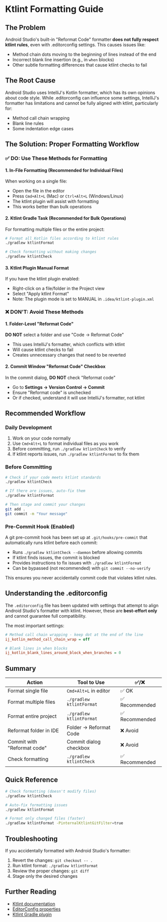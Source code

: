 # Ktlint Formatting Guide

## The Problem

Android Studio's built-in "Reformat Code" formatter **does not fully respect ktlint rules**, even with .editorconfig settings. This causes issues like:
- Method chain dots moving to the beginning of lines instead of the end
- Incorrect blank line insertion (e.g., in `when` blocks)
- Other subtle formatting differences that cause ktlint checks to fail

## The Root Cause

Android Studio uses IntelliJ's Kotlin formatter, which has its own opinions about code style. While .editorconfig can influence some settings, IntelliJ's formatter has limitations and cannot be fully aligned with ktlint, particularly for:
- Method call chain wrapping
- Blank line rules
- Some indentation edge cases

## The Solution: Proper Formatting Workflow

### ✅ DO: Use These Methods for Formatting

#### 1. **In-File Formatting (Recommended for Individual Files)**
When working on a single file:
- Open the file in the editor
- Press `Cmd+Alt+L` (Mac) or `Ctrl+Alt+L` (Windows/Linux)
- The ktlint plugin will assist with formatting
- This works better than bulk operations

#### 2. **Ktlint Gradle Task (Recommended for Bulk Operations)**
For formatting multiple files or the entire project:
```bash
# Format all Kotlin files according to ktlint rules
./gradlew ktlintFormat

# Check formatting without making changes
./gradlew ktlintCheck
```

#### 3. **Ktlint Plugin Manual Format**
If you have the ktlint plugin enabled:
- Right-click on a file/folder in the Project view
- Select "Apply ktlint Format"
- Note: The plugin mode is set to MANUAL in `.idea/ktlint-plugin.xml`

### ❌ DON'T: Avoid These Methods

#### 1. **Folder-Level "Reformat Code"**
**DO NOT** select a folder and use "Code → Reformat Code"
- This uses IntelliJ's formatter, which conflicts with ktlint
- Will cause ktlint checks to fail
- Creates unnecessary changes that need to be reverted

#### 2. **Commit Window "Reformat Code" Checkbox**
In the commit dialog, **DO NOT** check "Reformat code"
- Go to **Settings → Version Control → Commit**
- Ensure "Reformat code" is unchecked
- Or if checked, understand it will use IntelliJ's formatter, not ktlint

## Recommended Workflow

### Daily Development
1. Work on your code normally
2. Use `Cmd+Alt+L` to format individual files as you work
3. Before committing, run `./gradlew ktlintCheck` to verify
4. If ktlint reports issues, run `./gradlew ktlintFormat` to fix them

### Before Committing
```bash
# Check if your code meets ktlint standards
./gradlew ktlintCheck

# If there are issues, auto-fix them
./gradlew ktlintFormat

# Then stage and commit your changes
git add .
git commit -m "Your message"
```

### Pre-Commit Hook (Enabled)
A git pre-commit hook has been set up at `.git/hooks/pre-commit` that automatically runs ktlint before each commit:
- Runs `./gradlew ktlintCheck --daemon` before allowing commits
- If ktlint finds issues, the commit is blocked
- Provides instructions to fix issues with `./gradlew ktlintFormat`
- Can be bypassed (not recommended) with `git commit --no-verify`

This ensures you never accidentally commit code that violates ktlint rules.

## Understanding the .editorconfig

The `.editorconfig` file has been updated with settings that attempt to align Android Studio's formatter with ktlint. However, these are **best-effort only** and cannot guarantee full compatibility.

The most important settings:
```ini
# Method call chain wrapping - keep dot at the end of the line
ij_kotlin_method_call_chain_wrap = off

# Blank lines in when blocks
ij_kotlin_blank_lines_around_block_when_branches = 0
```

## Summary

| Action | Tool to Use | ✅/❌ |
|--------|-------------|-------|
| Format single file | `Cmd+Alt+L` in editor | ✅ OK |
| Format multiple files | `./gradlew ktlintFormat` | ✅ Recommended |
| Format entire project | `./gradlew ktlintFormat` | ✅ Recommended |
| Reformat folder in IDE | Folder → Reformat Code | ❌ Avoid |
| Commit with "Reformat code" | Commit dialog checkbox | ❌ Avoid |
| Check formatting | `./gradlew ktlintCheck` | ✅ Recommended |

## Quick Reference

```bash
# Check formatting (doesn't modify files)
./gradlew ktlintCheck

# Auto-fix formatting issues
./gradlew ktlintFormat

# Format only changed files (faster)
./gradlew ktlintFormat -PinternalKtlintGitFilter=true
```

## Troubleshooting

If you accidentally formatted with Android Studio's formatter:
1. Revert the changes: `git checkout -- .`
2. Run ktlint format: `./gradlew ktlintFormat`
3. Review the proper changes: `git diff`
4. Stage only the desired changes

## Further Reading

- [Ktlint documentation](https://pinterest.github.io/ktlint/)
- [EditorConfig properties](https://editorconfig.org/)
- [Ktlint Gradle plugin](https://github.com/JLLeitschuh/ktlint-gradle)
